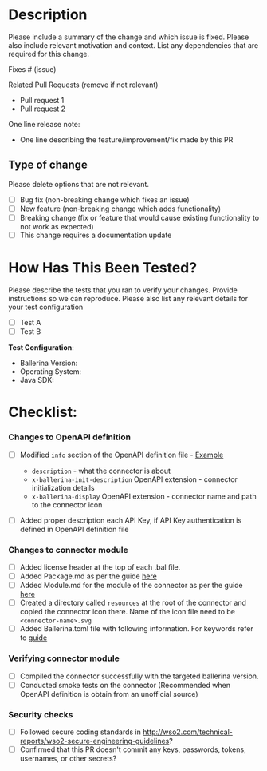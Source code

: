 # Description

Please include a summary of the change and which issue is fixed. Please also include relevant motivation and context. List any dependencies that are required for this change.

Fixes # (issue)

Related Pull Requests (remove if not relevant)
- Pull request 1
- Pull request 2

One line release note: 
- One line describing the feature/improvement/fix made by this PR 

## Type of change

Please delete options that are not relevant.

- [ ] Bug fix (non-breaking change which fixes an issue)
- [ ] New feature (non-breaking change which adds functionality)
- [ ] Breaking change (fix or feature that would cause existing functionality to not work as expected)
- [ ] This change requires a documentation update

# How Has This Been Tested?

Please describe the tests that you ran to verify your changes. Provide instructions so we can reproduce. Please also list any relevant details for your test configuration

- [ ] Test A
- [ ] Test B

**Test Configuration**:
* Ballerina Version:
* Operating System:
* Java SDK: 

# Checklist:

### Changes to OpenAPI definition

- [ ] Modified `info` section of the OpenAPI definition file - [Example](https://github.com/ballerina-platform/ballerina-extended-library/discussions/74)

    - `description` - what the connector is about 
    - `x-ballerina-init-description` OpenAPI extension - connector initialization details 
    - `x-ballerina-display` OpenAPI extension - connector name and path to the connector icon 

- [ ] Added proper description each API Key, if API Key authentication is defined in OpenAPI definition file 

### Changes to connector module

- [ ] Added license header at the top of each .bal file. 
- [ ] Added Package.md as per the guide [here](https://github.com/ballerina-platform/ballerina-extended-library/discussions/77)
- [ ] Added Module.md for the module of the  connector as per the guide [here](https://github.com/ballerina-platform/ballerina-extended-library/discussions/78)
- [ ] Created a directory called `resources` at the root of the connector and copied the connector icon there. 
      Name of the icon file need to be `<connector-name>.svg`
- [ ] Added Ballerina.toml file with following information. For keywords refer to [guide](https://github.com/ballerina-platform/ballerina-extended-library/discussions/72)

### Verifying connector module

- [ ] Compiled the connector successfully with the targeted ballerina version. 
- [ ] Conducted smoke tests on the connector (Recommended when OpenAPI definition is obtain from an unofficial source)

### Security checks
 - [ ] Followed secure coding standards in http://wso2.com/technical-reports/wso2-secure-engineering-guidelines? 
 - [ ] Confirmed that this PR doesn't commit any keys, passwords, tokens, usernames, or other secrets? 